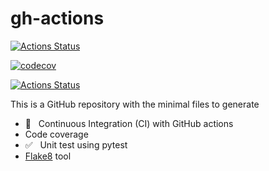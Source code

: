 # gh-actions

[![Actions Status](https://github.com/t-kimber/gh-actions/workflows/my_gh_actions_tests/badge.svg)](https://github.com/t-kimber/gh-action/actions)

[![codecov](https://codecov.io/gh/t-kimber/gh-actions/branch/main/graph/badge.svg)](https://codecov.io/gh/t-kimber/gh-actions/branch/main)

[![Actions Status](https://github.com/t-kimber/gh-actions/workflows/flake8/badge.svg)](https://github.com/t-kimber/gh-actions/actions)

This is a GitHub repository with the minimal files to generate
- 👷 &nbsp; Continuous Integration (CI) with GitHub actions
- Code coverage
- ✅  &nbsp; Unit test using pytest
- [Flake8](https://flake8.pycqa.org/en/latest/index.html#) tool
